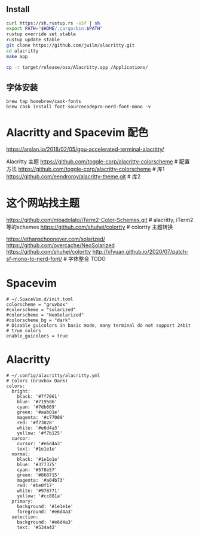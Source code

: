 #

## Install

```sh
curl https://sh.rustup.rs -sSf | sh
export PATH="$HOME/.cargo/bin:$PATH"
rustup override set stable
rustup update stable
git clone https://github.com/jwilm/alacritty.git
cd alacritty
make app

cp -r target/release/osx/Alacritty.app /Applications/
```

## 字体安装

```
brew tap homebrew/cask-fonts
brew cask install font-sourcecodepro-nerd-font-mono -v
```


# Alacritty and Spacevim 配色
https://arslan.io/2018/02/05/gpu-accelerated-terminal-alacritty/

Alacritty 主题
https://github.com/toggle-corp/alacritty-colorscheme  # 配置方法
https://github.com/toggle-corp/alacritty-colorscheme  # 库1
https://github.com/eendroroy/alacritty-theme.git      # 库2


# 这个网站找主题
https://github.com/mbadolato/iTerm2-Color-Schemes.git # alacritty, iTerm2 等的schemes
https://github.com/shuhei/colortty                    # colortty 主题转换

https://ethanschoonover.com/solarized/
https://github.com/overcache/NeoSolarized
https://github.com/shuhei/colortty
http://xfyuan.github.io/2020/07/patch-sf-mono-to-nerd-font/  # 字体整合 TODO

# Spacevim

```
# ~/.SpaceVim.d/init.toml
colorscheme = "gruvbox"
#colorscheme = "solarized"
#colorscheme = "NeoSolarized"
#colorscheme_bg = "dark"
# Disable guicolors in basic mode, many terminal do not support 24bit
# true colors
enable_guicolors = true
```


# Alacritty

```
# ~/.config/alacritty/alacritty.yml
# Colors (Gruvbox Dark)
colors:
  bright:
    black: '#7f7061'
    blue: '#719586'
    cyan: '#7db669'
    green: '#aab01e'
    magenta: '#c77089'
    red: '#f73028'
    white: '#e6d4a3'
    yellow: '#f7b125'
  cursor:
    cursor: '#e6d4a3'
    text: '#1e1e1e'
  normal:
    black: '#1e1e1e'
    blue: '#377375'
    cyan: '#578e57'
    green: '#868715'
    magenta: '#a04b73'
    red: '#be0f17'
    white: '#978771'
    yellow: '#cc881a'
  primary:
    background: '#1e1e1e'
    foreground: '#e6d4a3'
  selection:
    background: '#e6d4a3'
    text: '#534a42'
```
